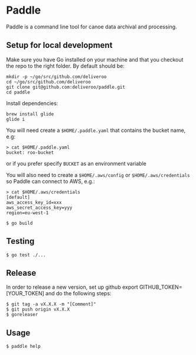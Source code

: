 # Paddle

Paddle is a command line tool for canoe data archival and processing.

## Setup for local development

Make sure you have Go installed on your machine and that you checkout the repo to
the right folder. By default should be:

```
mkdir -p ~/go/src/github.com/deliveroo
cd ~/go/src/github.com/deliveroo
git clone git@github.com:deliveroo/paddle.git
cd paddle
```

Install dependencies:

```
brew install glide
glide i
```

You will need create a `$HOME/.paddle.yaml` that contains the bucket name, e.g:

```
> cat $HOME/.paddle.yaml
bucket: roo-bucket
```

or if you prefer specify `BUCKET` as an environment variable

You will also need to create a `$HOME/.aws/config` or `$HOME/.aws/credentials` so Paddle can connect to AWS, e.g.:

```
> cat $HOME/.aws/credentials
[default]
aws_access_key_id=xxx
aws_secret_access_key=yyy
region=eu-west-1
```

```
$ go build
```

## Testing

```
$ go test ./...
```

## Release

In order to release a new version, set up github export GITHUB_TOKEN=[YOUR_TOKEN] and do the following steps:

```
$ git tag -a vX.X.X -m "[Comment]"
$ git push origin vX.X.X
$ goreleaser
```

## Usage

```
$ paddle help
```

